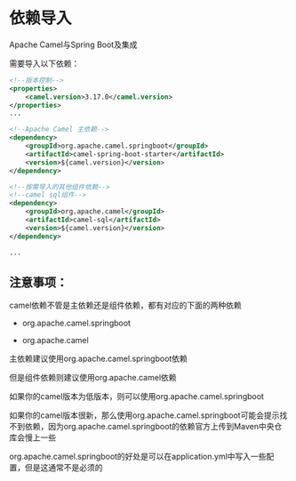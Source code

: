 # 依赖导入

Apache Camel与Spring Boot及集成

需要导入以下依赖：

```xml
<!--版本控制-->
<properties>
	<camel.version>3.17.0</camel.version>
</properties>
...

<!--Apache Camel 主依赖-->
<dependency>
	<groupId>org.apache.camel.springboot</groupId>
	<artifactId>camel-spring-boot-starter</artifactId>
	<version>${camel.version}</version>
</dependency>

<!--按需导入的其他组件依赖-->
<!--camel sql组件-->
<dependency>
    <groupId>org.apache.camel</groupId>
    <artifactId>camel-sql</artifactId>
    <version>${camel.version}</version>
</dependency>

...
```

## 注意事项：

camel依赖不管是主依赖还是组件依赖，都有对应的下面的两种依赖

- org.apache.camel.springboot

- org.apache.camel



主依赖建议使用org.apache.camel.springboot依赖

但是组件依赖则建议使用org.apache.camel依赖



如果你的camel版本为低版本，则可以使用org.apache.camel.springboot

如果你的camel版本很新，那么使用org.apache.camel.springboot可能会提示找不到依赖，因为org.apache.camel.springboot的依赖官方上传到Maven中央仓库会慢上一些



org.apache.camel.springboot的好处是可以在application.yml中写入一些配置，但是这通常不是必须的

